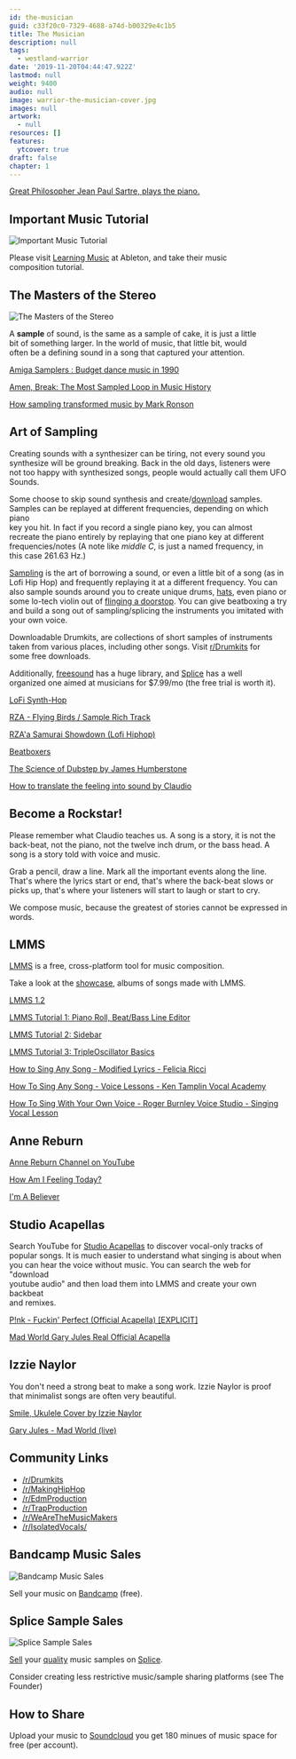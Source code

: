 ```yaml
---
id: the-musician
guid: c33f20c0-7329-4688-a74d-b00329e4c1b5
title: The Musician
description: null
tags:
  - westland-warrior
date: '2019-11-20T04:44:47.922Z'
lastmod: null
weight: 9400
audio: null
image: warrior-the-musician-cover.jpg
images: null
artwork:
  - null
resources: []
features:
  ytcover: true
draft: false
chapter: 1
---
```


[Great Philosopher Jean Paul Sartre, plays the piano.](https://www.youtube.com/watch?v=TysXX7ZCV7g "Play Video")

## Important Music Tutorial

![Important Music Tutorial](files/ableton.png)

Please visit [Learning Music](https://learningmusic.ableton.com/) at Ableton, and take their music\
composition tutorial.

## The Masters of the Stereo

![The Masters of the Stereo](files/stereo-master.jpg)

A **sample** of sound, is the same as a sample of cake, it is just a little\
bit of something larger. In the world of music, that little bit, would\
often be a defining sound in a song that captured your attention.

[Amiga Samplers : Budget dance music in 1990](https://www.youtube.com/watch?v=i9MXYZh1jcs "Play Video")

[Amen, Break: The Most Sampled Loop in Music History](https://www.youtube.com/watch?v=v89CjsSOJ_c "Play Video")

[How sampling transformed music by Mark Ronson](https://www.youtube.com/watch?v=H3TF-hI7zKc "Play Video")

## Art of Sampling

Creating sounds with a synthesizer can be tiring, not every sound you\
synthesize will be ground breaking. Back in the old days, listeners were\
not too happy with synthesized songs, people would actually call them UFO\
Sounds.

Some choose to skip sound synthesis and create/[download](https://old.reddit.com/r/Drumkits/) samples.\
Samples can be replayed at different frequencies, depending on which piano\
key you hit. In fact if you record a single piano key, you can almost\
recreate the piano entirely by replaying that one piano key at different\
frequencies/notes (A note like *middle C*, is just a named frequency, in\
this case 261.63 Hz.)

[Sampling](https://en.wikipedia.org/wiki/Sampling_\(music\)) is the art of borrowing a sound, or even a little bit of a song (as in Lofi Hip Hop) and frequently replaying it at a different frequency. You can also sample sounds around you to create unique drums, [hats](https://en.wikipedia.org/wiki/Hi-hat), even piano or some lo-tech violin out of [flinging a doorstop](https://www.youtube.com/watch?v=zS4gZcjSHk4). You can give beatboxing a try and build a song out of sampling/splicing the instruments you imitated with your own voice.

Downloadable Drumkits, are collections of short samples of instruments\
taken from various places, including other songs. Visit [r/Drumkits](https://www.reddit.com/r/Drumkits/) for\
some free downloads.

Additionally, [freesound](https://freesound.org/) has a huge library, and [Splice](https://splice.com/) has a well\
organized one aimed at musicians for $7.99/mo (the free trial is worth it).

[LoFi Synth-Hop](https://www.youtube.com/watch?v=mVxLhy1v-xU "Play Video")

[RZA - Flying Birds / Sample Rich Track](https://www.youtube.com/watch?v=DdVOwNyomw4 "Play Video")

[RZA'a Samurai Showdown (Lofi Hiphop)](https://www.youtube.com/watch?v=g4tbuu9GTaw "Play Video")

[Beatboxers](https://www.youtube.com/watch?v=ztPvUrQb9Vw "Play Video")

[The Science of Dubstep by James Humberstone](https://www.youtube.com/watch?v=d8s8e8JdGCc "Play Video")

[How to translate the feeling into sound by Claudio](https://www.youtube.com/watch?v=q5yxIzs5Wug "Play Video")

## Become a Rockstar!

Please remember what Claudio teaches us. A song is a story, it is not the\
back-beat, not the piano, not the twelve inch drum, or the bass head. A\
song is a story told with voice and music.

Grab a pencil, draw a line. Mark all the important events along the line.\
That's where the lyrics start or end, that's where the back-beat slows or\
picks up, that's where your listeners will start to laugh or start to cry.

We compose music, because the greatest of stories cannot be expressed in\
words.

## LMMS

[LMMS](https://lmms.io/) is a free, cross-platform tool for music composition.

Take a look at the [showcase](https://lmms.io/showcase), albums of songs made with LMMS.

[LMMS 1.2](https://www.youtube.com/watch?v=5j8c2qlih0M "Play Video")

[LMMS Tutorial 1: Piano Roll, Beat/Bass Line Editor](https://www.youtube.com/watch?v=4dYxV3tqTUc "Play Video")

[LMMS Tutorial 2: Sidebar](https://www.youtube.com/watch?v=Ow4fHTmd1mo "Play Video")

[LMMS Tutorial 3: TripleOscillator Basics](https://www.youtube.com/watch?v=7lI8VgbocQg "Play Video")

[How to Sing Any Song - Modified Lyrics - Felicia Ricci](https://www.youtube.com/watch?v=rJDc8p18fsE "Play Video")

[How To Sing Any Song - Voice Lessons - Ken Tamplin Vocal Academy](https://www.youtube.com/watch?v=ZATunybJm_4 "Play Video")

[How To Sing With Your Own Voice - Roger Burnley Voice Studio - Singing Vocal Lesson](https://www.youtube.com/watch?v=ytyLQ2Hl-H0 "Play Video")

## Anne Reburn

[Anne Reburn Channel on YouTube](https://www.youtube.com/channel/UChyNJxSsIXh2KyY3VvLnI2g)

[How Am I Feeling Today?](https://www.youtube.com/watch?v=zFnSCJ8h9c4 "Play Video")

[I'm A Believer](https://www.youtube.com/watch?v=SdM5DQxfGM0 "Play Video")

## Studio Acapellas

Search YouTube for [Studio Acapellas](https://www.youtube.com/results?search_query=Studio+Acapella) to discover vocal-only tracks of\
popular songs. It is much easier to understand what singing is about when\
you can hear the voice without music. You can search the web for "download\
youtube audio" and then load them into LMMS and create your own backbeat\
and remixes.

[P!nk - Fuckin' Perfect (Official Acapella) \[EXPLICIT\]](https://www.youtube.com/watch?v=f5TSlm79zc0 "Play Video")

[Mad World Gary Jules Real Official Acapella](https://www.youtube.com/watch?v=oRoauAOgWuw "Play Video")

## Izzie Naylor

You don't need a strong beat to make a song work. Izzie Naylor is proof\
that minimalist songs are often very beautiful.

[Smile, Ukulele Cover by Izzie Naylor](https://www.youtube.com/watch?v=Z8ZShEgGt-4 "Play Video")

[Gary Jules - Mad World (live)](https://www.youtube.com/watch?v=D1Nq086QB1Q "Play Video")

## Community Links

*   [/r/Drumkits](https://www.reddit.com/r/Drumkits/)
*   [/r/MakingHipHop](https://www.reddit.com/r/MakingHipHop)
*   [/r/EdmProduction](https://www.reddit.com/r/EdmProduction)
*   [/r/TrapProduction](https://www.reddit.com/r/TrapProduction)
*   [/r/WeAreTheMusicMakers](https://www.reddit.com/r/WeAreTheMusicMakers)
*   [/r/IsolatedVocals/](https://www.reddit.com/r/IsolatedVocals/)

## Bandcamp Music Sales

![Bandcamp Music Sales](files/bandcamp.png)

Sell your music on [Bandcamp](https://bandcamp.com/artists) (free).

## Splice Sample Sales

![Splice Sample Sales](files/splice.png)

[Sell](https://support.splice.com/hc/en-us/articles/115006379848-Where-can-I-submit-my-own-samples-or-sample-packs-) your [quality](https://splice.com/blog/splice-sounds-quality-principles/) music samples on [Splice](https://splice.com/).

Consider creating less restrictive music/sample sharing platforms (see The Founder)

## How to Share

Upload your music to [Soundcloud](https://soundcloud.com) you get 180 minues of music space for\
free (per account).
